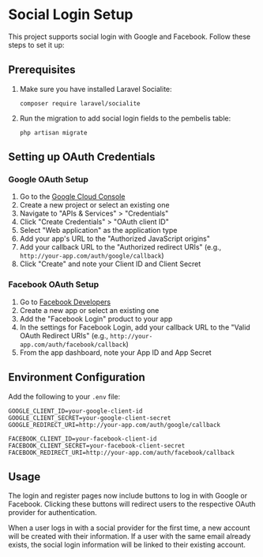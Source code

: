 # Social Login Setup

This project supports social login with Google and Facebook. Follow these steps to set it up:

## Prerequisites

1. Make sure you have installed Laravel Socialite:
   ```
   composer require laravel/socialite
   ```

2. Run the migration to add social login fields to the pembelis table:
   ```
   php artisan migrate
   ```

## Setting up OAuth Credentials

### Google OAuth Setup

1. Go to the [Google Cloud Console](https://console.cloud.google.com/)
2. Create a new project or select an existing one
3. Navigate to "APIs & Services" > "Credentials"
4. Click "Create Credentials" > "OAuth client ID"
5. Select "Web application" as the application type
6. Add your app's URL to the "Authorized JavaScript origins"
7. Add your callback URL to the "Authorized redirect URIs" (e.g., `http://your-app.com/auth/google/callback`)
8. Click "Create" and note your Client ID and Client Secret

### Facebook OAuth Setup

1. Go to [Facebook Developers](https://developers.facebook.com/)
2. Create a new app or select an existing one
3. Add the "Facebook Login" product to your app
4. In the settings for Facebook Login, add your callback URL to the "Valid OAuth Redirect URIs" (e.g., `http://your-app.com/auth/facebook/callback`)
5. From the app dashboard, note your App ID and App Secret

## Environment Configuration

Add the following to your `.env` file:

```
GOOGLE_CLIENT_ID=your-google-client-id
GOOGLE_CLIENT_SECRET=your-google-client-secret
GOOGLE_REDIRECT_URI=http://your-app.com/auth/google/callback

FACEBOOK_CLIENT_ID=your-facebook-client-id
FACEBOOK_CLIENT_SECRET=your-facebook-client-secret
FACEBOOK_REDIRECT_URI=http://your-app.com/auth/facebook/callback
```

## Usage

The login and register pages now include buttons to log in with Google or Facebook. Clicking these buttons will redirect users to the respective OAuth provider for authentication.

When a user logs in with a social provider for the first time, a new account will be created with their information. If a user with the same email already exists, the social login information will be linked to their existing account. 